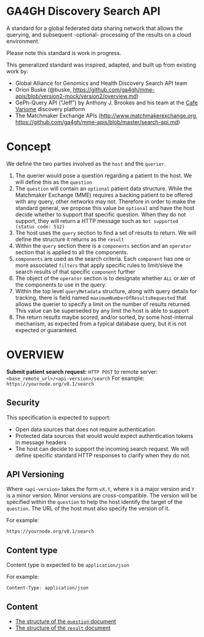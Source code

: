 # GA4GH Discovery Search API

A standard for a global federated data sharing network that allows the querying, and subsequent -optional- processing of the results on a cloud environment.

Please note this standard is work in progress.

This generalized standard was inspired, adapted, and built up from existing work by:

* Global Alliance for Genomics and Health Discovery Search API team
* Orion Buske (@buske, https://github.com/ga4gh/mme-apis/blob/version2-mock/version2/overview.md)
* GePh-Query API ("Jeff") by Anthony J. Brookes and his team at the [Cafe Variome](https://www.cafevariome.org) discovery platform
* The Matchmaker Exchange APIs  (http://www.matchmakerexchange.org, https://github.com/ga4gh/mme-apis/blob/master/search-api.md)


# Concept

We define the two parties involved as the `host` and the `querier`. 

1. The querier would pose a question regarding a patient to the host. We will define this as the `question`
2. The `question` will contain an `optional` patient data structure. While the Matchmaker Exchange (MME) requires a backing patient to be offered with any query, other networks may not. Therefore in order to make the standard general, we propose this value be `optional` and have the host decide whether to support that specific question. When they do not support, they will return a HTTP message such as `Not supported (status code: 512)`
3. The host uses the `query` section to find a set of results to return. We will define the structure it returns as the `result`
4. Within the `query` section there is a `components` section and an `operator` section that is applied to all the components.
5. `components` are used as the search criteria. Each `component` has one or more associated `filters` that apply specific rules to limit/sieve the search results of that specific `component` further
6. The object of the `operator` section is to designate whether `ALL` or `ANY` of the components to use in the query.
7. Within the top level `queryMetadata` structure, along with query details for tracking, there is field named `maximumNumberOfResultsRequested` that allows the querier to specify a limit on the number of results returned. This value can be superseded by any limit the host is able to support
8. The return results maybe scored, and/or sorted, by some host-internal mechanism, as expected from a typical database query, but it is not expected or guaranteed.


# OVERVIEW

**Submit patient search request:**
`HTTP POST` to remote server: `<base_remote_url>/<api-version>/search`
For example: `https://yournode.org/v0.1/search`


## Security

This specification is expected to support:
* Open data sources that does not require authentication
* Protected data sources that would would expect authentication tokens in message headers
* The host can decide to support the incoming search request. We will define specific standard HTTP responses to clarify when they do not.

## API Versioning

Where `<api-version>` takes the form `vX.Y`, where `X` is a major version and `Y` is a minor version. Minor versions are cross-compatible. The version will be specified within the `question` to help the host identify the target of the `question`. The URL of the host must also specify the version of it. 

For example:

`https://yournode.org/v0.1/search`


## Content type

Content type is expected to be `application/json`

For example:

`Content-Type: application/json`

## Content

* [The structure of the `question` document](search_structure/README.md)
* [The structure of the `result` document](result_structure/README.md)
